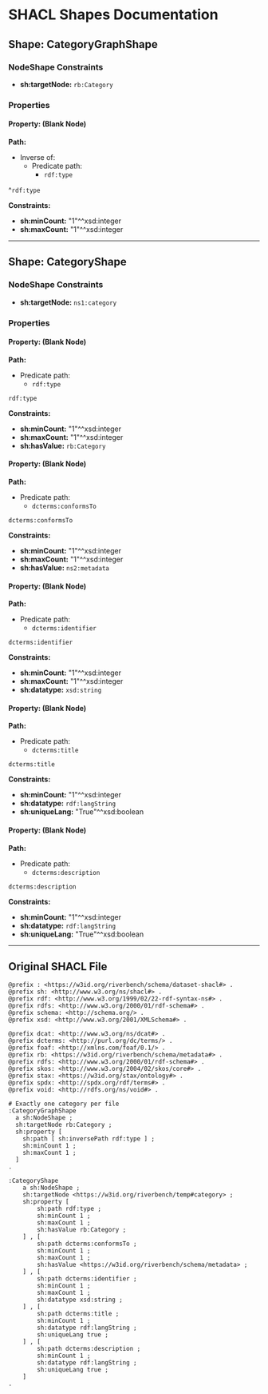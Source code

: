 # SHACL Shapes Documentation

## Shape: CategoryGraphShape

### NodeShape Constraints

- **sh:targetNode:** `rb:Category`

### Properties

#### Property: (Blank Node)

**Path:**

- Inverse of:
  - Predicate path:
    - `rdf:type`

^`rdf:type`

**Constraints:**
- **sh:minCount:** "1"^^xsd:integer
- **sh:maxCount:** "1"^^xsd:integer

---

## Shape: CategoryShape

### NodeShape Constraints

- **sh:targetNode:** `ns1:category`

### Properties

#### Property: (Blank Node)

**Path:**

- Predicate path:
  - `rdf:type`

`rdf:type`

**Constraints:**
- **sh:minCount:** "1"^^xsd:integer
- **sh:maxCount:** "1"^^xsd:integer
- **sh:hasValue:** `rb:Category`

#### Property: (Blank Node)

**Path:**

- Predicate path:
  - `dcterms:conformsTo`

`dcterms:conformsTo`

**Constraints:**
- **sh:minCount:** "1"^^xsd:integer
- **sh:maxCount:** "1"^^xsd:integer
- **sh:hasValue:** `ns2:metadata`

#### Property: (Blank Node)

**Path:**

- Predicate path:
  - `dcterms:identifier`

`dcterms:identifier`

**Constraints:**
- **sh:minCount:** "1"^^xsd:integer
- **sh:maxCount:** "1"^^xsd:integer
- **sh:datatype:** `xsd:string`

#### Property: (Blank Node)

**Path:**

- Predicate path:
  - `dcterms:title`

`dcterms:title`

**Constraints:**
- **sh:minCount:** "1"^^xsd:integer
- **sh:datatype:** `rdf:langString`
- **sh:uniqueLang:** "True"^^xsd:boolean

#### Property: (Blank Node)

**Path:**

- Predicate path:
  - `dcterms:description`

`dcterms:description`

**Constraints:**
- **sh:minCount:** "1"^^xsd:integer
- **sh:datatype:** `rdf:langString`
- **sh:uniqueLang:** "True"^^xsd:boolean

---


## Original SHACL File

```turtle
@prefix : <https://w3id.org/riverbench/schema/dataset-shacl#> .
@prefix sh: <http://www.w3.org/ns/shacl#> .
@prefix rdf: <http://www.w3.org/1999/02/22-rdf-syntax-ns#> .
@prefix rdfs: <http://www.w3.org/2000/01/rdf-schema#> .
@prefix schema: <http://schema.org/> .
@prefix xsd: <http://www.w3.org/2001/XMLSchema#> .

@prefix dcat: <http://www.w3.org/ns/dcat#> .
@prefix dcterms: <http://purl.org/dc/terms/> .
@prefix foaf: <http://xmlns.com/foaf/0.1/> .
@prefix rb: <https://w3id.org/riverbench/schema/metadata#> .
@prefix rdfs: <http://www.w3.org/2000/01/rdf-schema#> .
@prefix skos: <http://www.w3.org/2004/02/skos/core#> .
@prefix stax: <https://w3id.org/stax/ontology#> .
@prefix spdx: <http://spdx.org/rdf/terms#> .
@prefix void: <http://rdfs.org/ns/void#> .

# Exactly one category per file
:CategoryGraphShape
  a sh:NodeShape ;
  sh:targetNode rb:Category ;
  sh:property [
    sh:path [ sh:inversePath rdf:type ] ;
    sh:minCount 1 ;
    sh:maxCount 1 ;
  ]
.

:CategoryShape
    a sh:NodeShape ;
    sh:targetNode <https://w3id.org/riverbench/temp#category> ;
    sh:property [
        sh:path rdf:type ;
        sh:minCount 1 ;
        sh:maxCount 1 ;
        sh:hasValue rb:Category ;
    ] , [
        sh:path dcterms:conformsTo ;
        sh:minCount 1 ;
        sh:maxCount 1 ;
        sh:hasValue <https://w3id.org/riverbench/schema/metadata> ;
    ] , [
        sh:path dcterms:identifier ;
        sh:minCount 1 ;
        sh:maxCount 1 ;
        sh:datatype xsd:string ;
    ] , [
        sh:path dcterms:title ;
        sh:minCount 1 ;
        sh:datatype rdf:langString ;
        sh:uniqueLang true ;
    ] , [
        sh:path dcterms:description ;
        sh:minCount 1 ;
        sh:datatype rdf:langString ;
        sh:uniqueLang true ;
    ]
.

```
